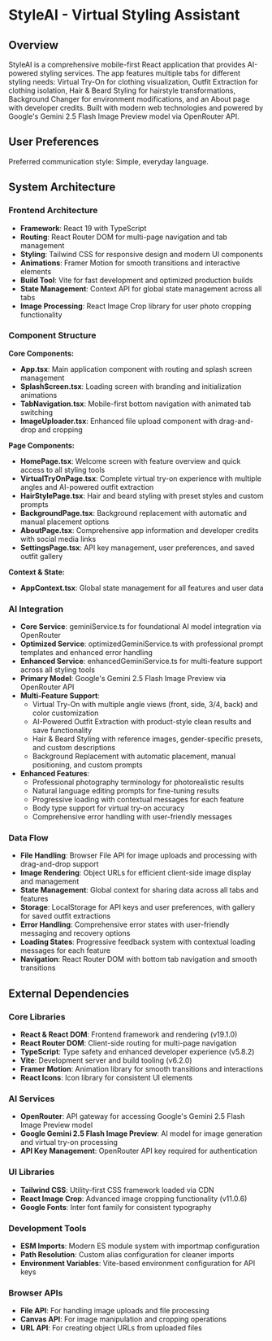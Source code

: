 # StyleAI - Virtual Styling Assistant

## Overview

StyleAI is a comprehensive mobile-first React application that provides AI-powered styling services. The app features multiple tabs for different styling needs: Virtual Try-On for clothing visualization, Outfit Extraction for clothing isolation, Hair & Beard Styling for hairstyle transformations, Background Changer for environment modifications, and an About page with developer credits. Built with modern web technologies and powered by Google's Gemini 2.5 Flash Image Preview model via OpenRouter API.

## User Preferences

Preferred communication style: Simple, everyday language.

## System Architecture

### Frontend Architecture
- **Framework**: React 19 with TypeScript
- **Routing**: React Router DOM for multi-page navigation and tab management
- **Styling**: Tailwind CSS for responsive design and modern UI components
- **Animations**: Framer Motion for smooth transitions and interactive elements
- **Build Tool**: Vite for fast development and optimized production builds
- **State Management**: Context API for global state management across all tabs
- **Image Processing**: React Image Crop library for user photo cropping functionality

### Component Structure
**Core Components:**
- **App.tsx**: Main application component with routing and splash screen management
- **SplashScreen.tsx**: Loading screen with branding and initialization animations
- **TabNavigation.tsx**: Mobile-first bottom navigation with animated tab switching
- **ImageUploader.tsx**: Enhanced file upload component with drag-and-drop and cropping

**Page Components:**
- **HomePage.tsx**: Welcome screen with feature overview and quick access to all styling tools
- **VirtualTryOnPage.tsx**: Complete virtual try-on experience with multiple angles and AI-powered outfit extraction
- **HairStylePage.tsx**: Hair and beard styling with preset styles and custom prompts  
- **BackgroundPage.tsx**: Background replacement with automatic and manual placement options
- **AboutPage.tsx**: Comprehensive app information and developer credits with social media links
- **SettingsPage.tsx**: API key management, user preferences, and saved outfit gallery

**Context & State:**
- **AppContext.tsx**: Global state management for all features and user data

### AI Integration
- **Core Service**: geminiService.ts for foundational AI model integration via OpenRouter
- **Optimized Service**: optimizedGeminiService.ts with professional prompt templates and enhanced error handling
- **Enhanced Service**: enhancedGeminiService.ts for multi-feature support across all styling tools
- **Primary Model**: Google's Gemini 2.5 Flash Image Preview via OpenRouter API
- **Multi-Feature Support**:
  - Virtual Try-On with multiple angle views (front, side, 3/4, back) and color customization
  - AI-Powered Outfit Extraction with product-style clean results and save functionality
  - Hair & Beard Styling with reference images, gender-specific presets, and custom descriptions
  - Background Replacement with automatic placement, manual positioning, and custom prompts
- **Enhanced Features**:
  - Professional photography terminology for photorealistic results
  - Natural language editing prompts for fine-tuning results
  - Progressive loading with contextual messages for each feature
  - Body type support for virtual try-on accuracy
  - Comprehensive error handling with user-friendly messages

### Data Flow
- **File Handling**: Browser File API for image uploads and processing with drag-and-drop support
- **Image Rendering**: Object URLs for efficient client-side image display and management
- **State Management**: Global context for sharing data across all tabs and features
- **Storage**: LocalStorage for API keys and user preferences, with gallery for saved outfit extractions
- **Error Handling**: Comprehensive error states with user-friendly messaging and recovery options
- **Loading States**: Progressive feedback system with contextual loading messages for each feature
- **Navigation**: React Router DOM with bottom tab navigation and smooth transitions

## External Dependencies

### Core Libraries
- **React & React DOM**: Frontend framework and rendering (v19.1.0)
- **React Router DOM**: Client-side routing for multi-page navigation
- **TypeScript**: Type safety and enhanced developer experience (v5.8.2)
- **Vite**: Development server and build tooling (v6.2.0)
- **Framer Motion**: Animation library for smooth transitions and interactions
- **React Icons**: Icon library for consistent UI elements

### AI Services
- **OpenRouter**: API gateway for accessing Google's Gemini 2.5 Flash Image Preview model
- **Google Gemini 2.5 Flash Image Preview**: AI model for image generation and virtual try-on processing
- **API Key Management**: OpenRouter API key required for authentication

### UI Libraries
- **Tailwind CSS**: Utility-first CSS framework loaded via CDN
- **React Image Crop**: Advanced image cropping functionality (v11.0.6)
- **Google Fonts**: Inter font family for consistent typography

### Development Tools
- **ESM Imports**: Modern ES module system with importmap configuration
- **Path Resolution**: Custom alias configuration for cleaner imports
- **Environment Variables**: Vite-based environment configuration for API keys

### Browser APIs
- **File API**: For handling image uploads and file processing
- **Canvas API**: For image manipulation and cropping operations
- **URL API**: For creating object URLs from uploaded files